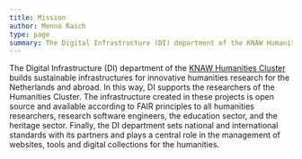 ```yaml
---
title: Mission
author: Menno Rasch
type: page
summary: The Digital Infrastructure (DI) department of the KNAW Humanities Cluster builds sustainable infrastructures for innovative humanities research in the Netherlands and abroad.
---
```

The Digital Infrastructure (DI) department of the [KNAW Humanities Cluster](https://huc.knaw.nl/) builds sustainable infrastructures for innovative humanities research for the Netherlands and abroad. In this way, DI supports the researchers of the Humanities Cluster. The infrastructure created in these projects is open source and available according to FAIR principles to all humanities researchers, research software engineers, the education sector, and the heritage sector. Finally, the DI department sets national and international standards with its partners and plays a central role in the management of websites, tools and digital collections for the humanities.
